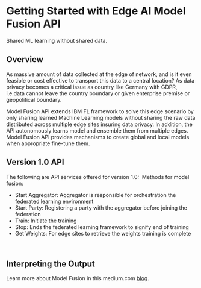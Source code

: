 # Getting Started with Edge AI Model Fusion API 
Shared ML learning without shared data.

## Overview
As massive amount of data collected at the edge of network, and is it even feasible or cost effective to transport this data to a central location? As data privacy becomes a critical issue as country like Germany with GDPR, i.e.data cannot leave the country boundary or given enterprise premise or geopolitical boundary.

Model Fusion API extends IBM FL framework to solve this edge scenario by only sharing learned Machine Learning models without sharing the raw data distributed across multiple edge sites insuring data privacy.  In addition, the API autonomously learns model and ensemble them from multiple edges. Model Fusion API provides mechanisms to create global and local models when appropriate fine-tune them.

## Version 1.0 API
The following are API services offered for version 1.0:
​
Methods for model fusion:
- Start Aggregator: Aggregator is responsible for orchestration the federated learning environment  
- Start Party: Registering a party with the aggregator before joining the federation
- Train: Initiate the training
- Stop: Ends the federated learning framework to signify end of training
- Get Weights: For edge sites to retrieve the weights training is complete

​
## Interpreting the Output

Learn more about Model Fusion in this medium.com [blog](https://sw-ibm.medium.com/?p=df2cff3ac20d).

